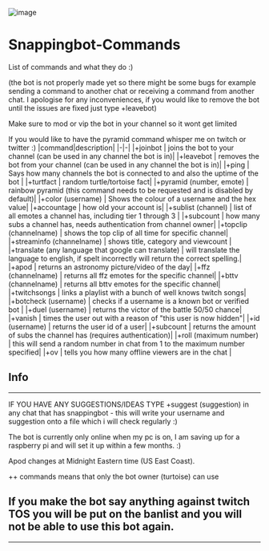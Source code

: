 ![image](https://static-cdn.jtvnw.net/emoticons/v1/304645329/3.0)

# Snappingbot-Commands
List of commands and what they do :) 



(the bot is not properly made yet so there might be some bugs for example sending a command to another chat or receiving a command from another chat. I apologise for any inconveniences, if you would like to remove the bot until the issues are fixed just type +leavebot)

Make sure to mod or vip the bot in your channel so it wont get limited

If you would like to have the pyramid command whisper me on twitch or twitter :) 
|command|description|
|-|-|
|+joinbot | joins the bot to your channel (can be used in any channel the bot is in)|
|+leavebot | removes the bot from your channel (can be used in any channel the bot is in)|
|+ping | Says how many channels the bot is connected to and also the uptime of the bot |
|+turtfact | random turtle/tortoise fact|
|+pyramid (number, emote) | rainbow pyramid (this command needs to be requested and is disabled by default)|
|+color (username) | Shows the colour of a username and the hex value|
|+accountage | how old your account is|
|+sublist (channel) | list of all emotes a channel has, including tier 1 through 3 |
|+subcount | how many subs a channel has, needs authentication from channel owner|
|+topclip (channelname) | shows the top clip of all time for specific channel|
|+streaminfo (channelname) | shows title, category and viewcount |
|+translate (any language that google can translate) | will translate the language to english, if spelt incorrectly will return the correct spelling.|
|+apod | returns an astronomy picture/video of the day|
|+ffz (channelname) | returns all ffz emotes for the specific channel|
|+bttv (channelname) | returns all bttv emotes for the specific channel|
|+twitchsongs | links a playlist with a bunch of well knows twitch songs|
|+botcheck (username) | checks if a username is a known bot or verified bot |
|+duel (username) | returns the victor of the battle 50/50 chance|
|+vanish | times the user out with a reason of "this user is now hidden"|
|+id (username) | returns the user id of a user|
|+subcount | returns the amount of subs the channel has (requires authentication)|
|+roll (maximum number) | this will send a random number in chat from 1 to the maximum number specified|
|+ov | tells you how many offline viewers are in the chat |

## Info
---
IF YOU HAVE ANY SUGGESTIONS/IDEAS TYPE +suggest (suggestion) in any chat that has snappingbot - this will write  your username and suggestion onto a file which i will check regularly :) 

The bot is currently only online when my pc is on, I am saving up for a raspberry pi and will set it up within a few months. :) 

Apod changes at Midnight Eastern time (US East Coast). 

++ commands means that only the bot owner (turtoise) can use

## If you make the bot say anything against twitch TOS you will be put on the banlist and you will not be able to use this bot again. 
---
